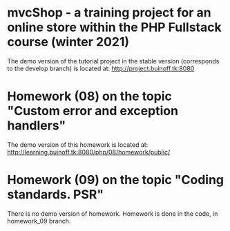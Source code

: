 # mvcShop - a training project for an online store within the PHP Fullstack course (winter 2021)
The demo version of the tutorial project in the stable version (corresponds to the develop branch) is located at: http://project.buinoff.tk:8080
# Homework (08) on the topic "Custom error and exception handlers"
The demo version of this homework is located at: http://learning.buinoff.tk:8080/php/08/homework/public/
# Homework (09) on the topic "Coding standards. PSR"
There is no demo version of homework. Homework is done in the code, in homework_09 branch.